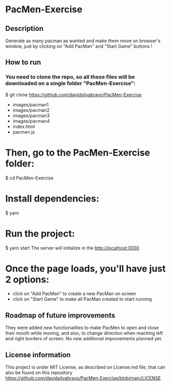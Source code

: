 # PacMen-Exercise
## Description
Generate as many pacman as wanted and make them move on browser's window, just by clicking on "Add PacMan" and "Start Game" buttons !

## How to run

### You need to clone the repo, so all these files will be downloaded on a single folder "PacMen-Exercise":
$ git clone https://github.com/davidsilvabravo/PacMen-Exercise

- images/pacman1
- images/pacman2
- images/pacman3
- images/pacman4
- index.html
- pacmen.js

# Then, go to the PacMen-Exercise folder:
$ cd PacMen-Exercise

# Install dependencies:
$ yarn

# Run the project:
$ yarn start
The server will initialize in the <http://localhost:3000>

# Once the page loads, you'll have just 2 options:
- click on "Add PacMan" to create a new PacMan on screen
- click on "Start Game" to make all PacMan created to start running

## Roadmap of future improvements
They were added new functionalities to make PacMen to open and close their mouth while moving, and also, to change direction when reaching left and right borders of screen.
No new additional improvements planned yet.

## License information
This project is under MIT License, as described on License.md file, that can also be found on this repository
https://github.com/davidsilvabravo/PacMen-Exercise/blob/main/LICENSE
